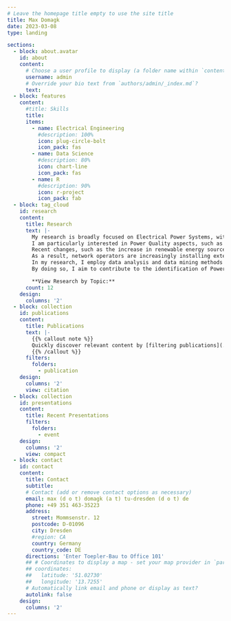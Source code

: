 ```yaml
---
# Leave the homepage title empty to use the site title
title: Max Domagk
date: 2023-03-08
type: landing

sections:
  - block: about.avatar
    id: about
    content:
      # Choose a user profile to display (a folder name within `content/authors/`)
      username: admin
      # Override your bio text from `authors/admin/_index.md`?
      text:
  - block: features
    content:
      #title: Skills
      title:
      items:
        - name: Electrical Engineering
          #description: 100%
          icon: plug-circle-bolt
          icon_pack: fas
        - name: Data Science
          #description: 80%
          icon: chart-line
          icon_pack: fas
        - name: R
          #description: 90%
          icon: r-project
          icon_pack: fab
  - block: tag_cloud
    id: research
    content:
      title: Research
      text: |-
        My research is broadly focused on Electrical Power Systems, with a specific emphasis on distribution and transmission systems.
        I am particularly interested in Power Quality aspects, such as the distortion of voltage and current.
        Recent changes, such as the increase in renewable energy sources or the large-scale introduction of electric vehicles, have a significant impact on Power Quality.
        As a result, network operators are increasingly installing extensive measurement systems to closely monitor their networks, resulting in vast amounts of data.
        In my research, I employ data analysis and data mining methods to efficiently analyze this data and extract valuable insights.
        By doing so, I aim to contribute to the identification of Power Quality issues, the optimization of system performance, and the overall enhancement of the reliability of Electrical Power Systems.

        **View Research by Topic:**
      count: 12
    design:
      columns: '2'
  - block: collection
    id: publications
    content:
      title: Publications
      text: |-
        {{% callout note %}}
        Quickly discover relevant content by [filtering publications](./publication/).
        {{% /callout %}}
      filters:
        folders:
          - publication
    design:
      columns: '2'
      view: citation
  - block: collection
    id: presentations
    content:
      title: Recent Presentations
      filters:
        folders:
          - event
    design:
      columns: '2'
      view: compact
  - block: contact
    id: contact
    content:
      title: Contact
      subtitle:
      # Contact (add or remove contact options as necessary)
      email: max (d o t) domagk (a t) tu-dresden (d o t) de
      phone: +49 351 463-35223
      address:
        street: Mommsenstr. 12
        postcode: D-01096
        city: Dresden
        #region: CA
        country: Germany
        country_code: DE
      directions: 'Enter Toepler-Bau to Office 101'
      ## # Coordinates to display a map - set your map provider in `params.yaml`
      ## coordinates:
      ##   latitude: '51.02730'
      ##   longitude: '13.7255'
      # Automatically link email and phone or display as text?
      autolink: false
    design:
      columns: '2'
---
```

